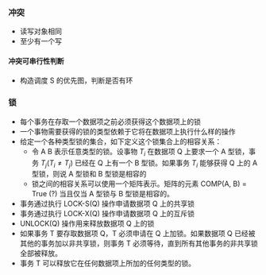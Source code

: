 ### 冲突
- 读写对象相同
- 至少有一个写
#### 冲突可串行性判断
- 构造调度 S 的优先图，判断是否有环

### 锁
- 每个事务在存取一个数据项之前必须获得这个数据项上的锁
- 一个事物需要获得的锁的类型依赖于它将在数据项上执行什么样的操作
- 给定一个各种类型锁的集合，如下定义这个锁集合上的相容关系：
	- 令 A B 表示任意类型的锁。设事物 $T_{i}$ 在数据项 Q 上要求一个 A 型锁，事务 $T_{j}(T_{i}\neq T_{j})$ 已经在 Q 上有一个 B 型锁。如果事务 $T_{i}$ 能够获得 Q 上的 A 型锁，则说 A 型锁和 B 型锁是相容的
	- 锁之间的相容关系可以使用一个矩阵表示。矩阵的元素 COMP(A, B) = True (?) 当且仅当 A 型锁与 B 型锁是相容的。
- 事务通过执行 LOCK-S(Q) 操作申请数据项 Q 上的共享锁
- 事务通过执行 LOCK-X(Q) 操作申请数据项 Q 上的互斥锁
- UNLOCK(Q) 操作用来释放数据项 Q 上的锁
- 如果事务 T 要存取数据项 Q，T 必须申请在 Q 上加锁。如果数据项 Q 已经被其他的事务加以非共享锁，则事务 T 必须等待，直到所有其他事务的非共享锁全部被释放。
- 事务 T 可以释放它在任何数据项上所加的任何类型的锁。